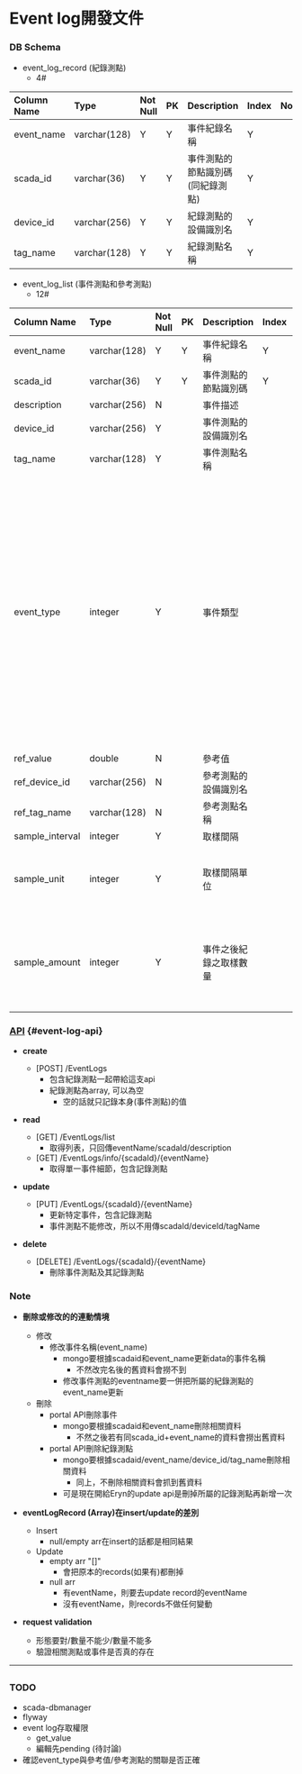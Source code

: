 # Event log開發文件

### DB Schema

* event\_log\_record \(紀錄測點\)
  * 4\#

| Column Name | Type | Not Null | PK | Description | Index | Notes |
| :--- | :--- | :--- | :--- | :--- | :--- | :--- |
| event\_name | varchar\(128\) | Y | Y | 事件紀錄名稱 | Y |  |
| scada\_id | varchar\(36\) | Y | Y | 事件測點的節點識別碼 \(同紀錄測點\) | Y |  |
| device\_id | varchar\(256\) | Y | Y | 紀錄測點的設備識別名 | Y |  |
| tag\_name | varchar\(128\) | Y | Y | 紀錄測點名稱 | Y |  |

* event\_log\_list \(事件測點和參考測點\)
  * 12\#

| Column Name | Type | Not Null | PK | Description | Index | Notes |
| :--- | :--- | :--- | :--- | :--- | :--- | :--- |
| event\_name | varchar\(128\) | Y | Y | 事件紀錄名稱 | Y |  |
| scada\_id | varchar\(36\) | Y | Y | 事件測點的節點識別碼 | Y |  |
| description | varchar\(256\) | N |  | 事件描述 |  |  |
| device\_id | varchar\(256\) | Y |  | 事件測點的設備識別名 |  |  |
| tag\_name | varchar\(128\) | Y |  | 事件測點名稱 |  |  |
| event\_type | integer | Y |  | 事件類型 |  | {1:&gt;=參考值, 2:&lt;=參考值, 3:==參考值, 4:&gt;=參考測點, 5:&lt;=參考測點, 6:==參考測點, 7:依取樣間隔紀錄} |
| ref\_value | double | N |  | 參考值 |  |  |
| ref\_device\_id | varchar\(256\) | N |  | 參考測點的設備識別名 |  |  |
| ref\_tag\_name | varchar\(128\) | N |  | 參考測點名稱 |  |  |
| sample\_interval | integer | Y |  | 取樣間隔 |  |  |
| sample\_unit | integer | Y |  | 取樣間隔單位 |  | value: {1:秒, 2:分, 3:小時} |
| sample\_amount | integer | Y |  | 事件之後紀錄之取樣數量 |  | 值如果為0，代表「持續記錄」 |

### [API](#event-log-api) {#event-log-api}

* **create**

  * \[POST\] /EventLogs
    * 包含紀錄測點一起帶給這支api
    * 紀錄測點為array, 可以為空
      * 空的話就只記錄本身\(事件測點\)的值

* **read**

  * \[GET\] /EventLogs/list
    * 取得列表，只回傳eventName/scadaId/description
  * \[GET\] /EventLogs/info/{scadaId}/{eventName}
    * 取得單一事件細節，包含記錄測點

* **update**

  * \[PUT\] /EventLogs/{scadaId}/{eventName}
    * 更新特定事件，包含記錄測點
    * 事件測點不能修改，所以不用傳scadaId/deviceId/tagName

* **delete**

  * \[DELETE\] /EventLogs/{scadaId}/{eventName}
    * 刪除事件測點及其記錄測點

### Note

* **刪除或修改的的連動情境**

  * 修改
    * 修改事件名稱\(event\_name\)
      * mongo要根據scadaid和event\_name更新data的事件名稱
        * 不然改完名後的舊資料會撈不到
      * 修改事件測點的eventname要一併把所屬的紀錄測點的event\_name更新
  * 刪除
    * portal API刪除事件
      * mongo要根據scadaid和event\_name刪除相關資料
        * 不然之後若有同scada\_id+event\_name的資料會撈出舊資料
    * portal API刪除紀錄測點
      * mongo要根據scadaid/event\_name/device\_id/tag\_name刪除相關資料
        * 同上，不刪除相關資料會抓到舊資料
      * 可是現在開給Eryn的update api是刪掉所屬的記錄測點再新增一次

* **eventLogRecord \(Array\)在insert/update的差別**

  * Insert
    * null/empty arr在insert的話都是相同結果
  * Update
    * empty arr "\[\]"
      * 會把原本的records\(如果有\)都刪掉
    * null arr
      * 有eventName，則要去update record的eventName
      * 沒有eventName，則records不做任何變動

* **request validation**

  * 形態要對/數量不能少/數量不能多
  * 驗證相關測點或事件是否真的存在

---

## 

### TODO

* scada-dbmanager
* flyway
* event log存取權限
  * get\_value
  * 編輯先pending \(待討論\)
* 確認event\_type與參考值/參考測點的關聯是否正確



